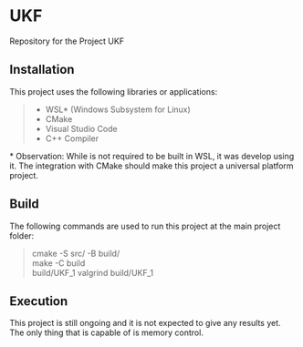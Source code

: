 # UKF
Repository for the Project UKF

## Installation

This project uses the following libraries or applications:

> - WSL* (Windows Subsystem for Linux)
> - CMake
> - Visual Studio Code
> - C++ Compiler

\* Observation: While is not required to be built in WSL, it was develop using it. The integration with CMake should make this project a universal platform project.

## Build

The following commands are used to run this project at the main project folder:

> cmake -S src/ -B build/ \
> make -C build \
> build/UKF_1
> valgrind build/UKF_1

## Execution

This project is still ongoing and it is not expected to give any results yet. The only thing that is capable of is memory control.